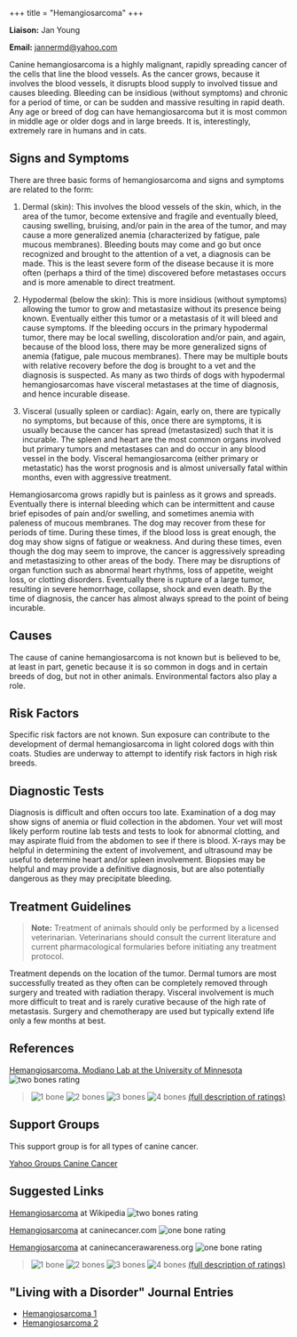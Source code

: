 +++
title = "Hemangiosarcoma"
+++

**Liaison:** Jan Young

**Email:** <jannermd@yahoo.com>


Canine hemangiosarcoma is a highly malignant, rapidly spreading cancer
of the cells that line the blood vessels. As the cancer grows, because
it involves the blood vessels, it disrupts blood supply to involved
tissue and causes bleeding. Bleeding can be insidious (without symptoms)
and chronic for a period of time, or can be sudden and massive resulting
in rapid death. Any age or breed of dog can have hemangiosarcoma but it
is most common in middle age or older dogs and in large breeds. It is,
interestingly, extremely rare in humans and in cats.


Signs and Symptoms
------------------

There are three basic forms of hemangiosarcoma and signs and symptoms
are related to the form:



1.  Dermal (skin): This involves the blood vessels of the skin, which,
    in the area of the tumor, become extensive and fragile and
    eventually bleed, causing swelling, bruising, and/or pain in the
    area of the tumor, and may cause a more generalized anemia
    (characterized by fatigue, pale mucous membranes). Bleeding bouts
    may come and go but once recognized and brought to the attention of
    a vet, a diagnosis can be made. This is the least severe form of the
    disease because it is more often (perhaps a third of the time)
    discovered before metastases occurs and is more amenable to direct
    treatment.

2.  Hypodermal (below the skin): This is more insidious (without
    symptoms) allowing the tumor to grow and metastasize without its
    presence being known. Eventually either this tumor or a metastasis
    of it will bleed and cause symptoms. If the bleeding occurs in the
    primary hypodermal tumor, there may be local swelling, discoloration
    and/or pain, and again, because of the blood loss, there may be more
    generalized signs of anemia (fatigue, pale mucous membranes). There
    may be multiple bouts with relative recovery before  the dog is
    brought to a vet and the diagnosis is suspected. As many as two
    thirds of dogs with hypodermal hemangiosarcomas have visceral
    metastases at the time of diagnosis, and hence incurable disease.

3.  Visceral (usually spleen or cardiac): Again, early on, there are
    typically no symptoms, but because of this, once there are symptoms,
    it is usually because the cancer has spread (metastasized) such that
    it is incurable.  The spleen and heart are the most common organs
    involved but primary tumors and metastases can and do occur in any
    blood vessel in the body. Visceral hemangiosarcoma (either primary
    or metastatic) has the worst prognosis and is almost universally
    fatal within months, even with aggressive treatment.



Hemangiosarcoma grows rapidly but is painless as it grows and spreads.
Eventually there is internal bleeding which can be intermittent and
cause brief episodes of pain and/or swelling, and sometimes anemia with
paleness of mucous membranes. The dog may recover from these for periods
of time. During these times, if the blood loss is great enough, the dog
may show signs of fatigue or weakness. And during these times, even
though the dog may seem to improve, the cancer is aggressively spreading
and metastasizing to other areas of the body. There may be disruptions
of organ function such as abnormal heart rhythms, loss of appetite,
weight loss, or clotting disorders. Eventually there is rupture of a
large tumor, resulting in severe hemorrhage, collapse, shock and even
death. By the time of diagnosis, the cancer has almost always spread to
the point of being incurable.



Causes
------

The cause of canine hemangiosarcoma is not known but is believed to be,
at least in part, genetic because it is so common in dogs and in certain
breeds of dog, but not in other animals. Environmental factors also play
a role.

Risk Factors
------------

Specific risk factors are not known. Sun exposure can contribute to the
development of dermal hemangiosarcoma in light colored dogs with thin
coats. Studies are underway to attempt to identify risk factors in high
risk breeds.

Diagnostic Tests
----------------

Diagnosis is difficult and often occurs too late. Examination of a dog
may show signs of anemia or fluid collection in the abdomen. Your vet
will most likely perform routine lab tests and tests to look for
abnormal clotting, and may aspirate fluid from the abdomen to see if
there is blood. X-rays may be helpful in determining the extent of
involvement, and ultrasound may be useful to determine heart and/or
spleen involvement. Biopsies may be helpful and may provide a definitive
diagnosis, but are also potentially dangerous as they may precipitate
bleeding.

Treatment Guidelines
--------------------

> **Note:** Treatment of animals should only be performed by a licensed
> veterinarian. Veterinarians should consult the current literature and
> current pharmacological formularies before initiating any treatment
> protocol.

Treatment depends on the location of the tumor. Dermal tumors are most
successfully treated as they often can be completely removed through
surgery and treated with radiation therapy. Visceral involvement is much
more difficult to treat and is rarely curative because of the high rate
of metastasis. Surgery and chemotherapy are used but typically extend
life only a few months at best.

References
----------

[Hemangiosarcoma.  Modiano Lab at the University of
Minnesota](http://www.modianolab.org/cancer/cancer_hemangiosarcoma.shtml)
![two bones
rating](/img/2-bones.gif)






> ![1 bone](/img/1-bone.gif)
> ![2 bones](/img/2-bones.gif)
> ![3 bones](/img/3-bones.gif)
> ![4 bones](/img/4-bones.gif)
> [(full description of ratings)](/diseases/ratings-what-do-they-mean)

Support Groups
--------------

This support group is for all types of canine cancer.



[Yahoo Groups Canine
Cancer](https://groups.yahoo.com/neo/groups/CanineCancer/info)







Suggested Links
---------------

[Hemangiosarcoma](http://en.wikipedia.org/wiki/Hemangiosarcoma)
at Wikipedia  ![two bones
rating](/img/2-bones.gif)

[Hemangiosarcoma](http://www.caninecancer.com/Hemangiosarcoma.html)
at caninecancer.com  ![one bone
rating](/img/1-bone.gif)

[Hemangiosarcoma](http://caninecancerawareness.org/?s=hemangiosarcoma)
at caninecancerawareness.org  ![one bone
rating](/img/1-bone.gif)




> ![1 bone](/img/1-bone.gif)
> ![2 bones](/img/2-bones.gif)
> ![3 bones](/img/3-bones.gif)
> ![4 bones](/img/4-bones.gif)
> [(full description of ratings)](/diseases/ratings-what-do-they-mean)

"Living with a Disorder" Journal Entries
----------------------------------------

- [Hemangiosarcoma 1](/diseases/hemangiosarcoma-hemangiosarcoma-1)
- [Hemangiosarcoma 2](/diseases/hemangiosarcoma-hemangiosarcoma-2)
